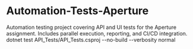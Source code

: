 # Automation-Tests-Aperture
Automation testing project covering API and UI tests for the Aperture assignment. Includes parallel execution, reporting, and CI/CD integration.
dotnet test API_Tests/API_Tests.csproj --no-build --verbosity normal
